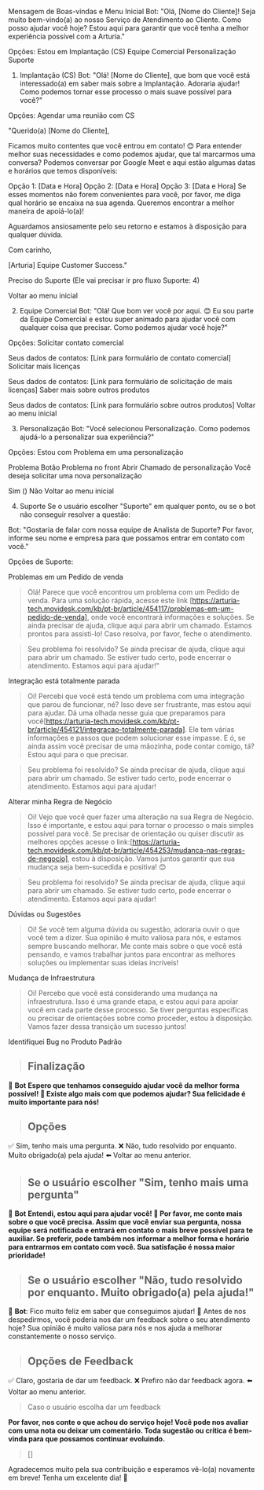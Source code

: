 Mensagem de Boas-vindas e Menu Inicial
Bot: "Olá, [Nome do Cliente]! Seja muito bem-vindo(a) ao nosso Serviço de Atendimento ao Cliente. Como posso ajudar você hoje? Estou aqui para garantir que você tenha a melhor experiência possível com a Arturia."

Opções:
Estou em Implantação (CS)
Equipe Comercial
Personalização
Suporte
1. Implantação (CS)
Bot: "Olá! [Nome do Cliente], que bom que você está interessado(a) em saber mais sobre a Implantação. Adoraria ajudar! Como podemos tornar esse processo o mais suave possível para você?"

Opções:
Agendar uma reunião com CS

"Querido(a) [Nome do Cliente],

Ficamos muito contentes que você entrou em contato! 😊 Para entender melhor suas necessidades e como podemos ajudar, que tal marcarmos uma conversa? Podemos conversar por Google Meet e aqui estão algumas datas e horários que temos disponíveis:

Opção 1: [Data e Hora]
Opção 2: [Data e Hora]
Opção 3: [Data e Hora]
Se esses momentos não forem convenientes para você, por favor, me diga qual horário se encaixa na sua agenda. Queremos encontrar a melhor maneira de apoiá-lo(a)!

Aguardamos ansiosamente pelo seu retorno e estamos à disposição para qualquer dúvida.

Com carinho,

[Arturia] Equipe Customer Success."

Preciso do Suporte (Ele vai precisar ir pro fluxo Suporte: 4)

Voltar ao menu inicial

2. Equipe Comercial
Bot: "Olá! Que bom ver você por aqui. 😊 Eu sou parte da Equipe Comercial e estou super animado para ajudar você com qualquer coisa que precisar. Como podemos ajudar você hoje?"

Opções:
Solicitar contato comercial

Seus dados de contatos: [Link para formulário de contato comercial]
Solicitar mais licenças

Seus dados de contatos: [Link para formulário de solicitação de mais licenças]
Saber mais sobre outros produtos

Seus dados de contatos: [Link para formulário sobre outros produtos]
Voltar ao menu inicial

3. Personalização
Bot: "Você selecionou Personalização. Como podemos ajudá-lo a personalizar sua experiência?"

Opções:
Estou com Problema em uma personalização

Problema Botão
Problema no front
Abrir Chamado de personalização
Você deseja solicitar uma nova personalização

Sim ()
Não
Voltar ao menu inicial

4. Suporte
Se o usuário escolher "Suporte" em qualquer ponto, ou se o bot não conseguir resolver a questão:

Bot: "Gostaria de falar com nossa equipe de Analista de Suporte? Por favor, informe seu nome e empresa para que possamos entrar em contato com você."

Opções de Suporte:

Problemas em um Pedido de venda

>Olá! Parece que você encontrou um problema com um Pedido de venda. Para uma solução rápida, acesse este link [https://arturia-tech.movidesk.com/kb/pt-br/article/454117/problemas-em-um-pedido-de-venda], onde você encontrará informações e soluções. Se ainda precisar de ajuda, clique aqui para abrir um chamado. Estamos prontos para assisti-lo! Caso resolva, por favor, feche o atendimento.

>Seu problema foi resolvido? Se ainda precisar de ajuda, clique aqui para abrir um chamado. Se estiver tudo certo, pode encerrar o atendimento. Estamos aqui para ajudar!"

Integração está totalmente parada

> Oi! Percebi que você está tendo um problema com uma integração que parou de funcionar, né? Isso deve ser frustrante, mas estou aqui para ajudar. Dá uma olhada nesse guia que preparamos para você[https://arturia-tech.movidesk.com/kb/pt-br/article/454121/integracao-totalmente-parada]. Ele tem várias informações e passos que podem solucionar esse impasse. E ó, se ainda assim você precisar de uma mãozinha, pode contar comigo, tá? Estou aqui para o que precisar.


> Seu problema foi resolvido? Se ainda precisar de ajuda, clique aqui para abrir um chamado. Se estiver tudo certo, pode encerrar o atendimento. Estamos aqui para ajudar!

Alterar minha Regra de Negócio
> Oi! Vejo que você quer fazer uma alteração na sua Regra de Negócio. Isso é importante, e estou aqui para tornar o processo o mais simples possível para você. Se precisar de orientação ou quiser discutir as melhores opções acesse o link:[https://arturia-tech.movidesk.com/kb/pt-br/article/454253/mudanca-nas-regras-de-negocio], estou à disposição. Vamos juntos garantir que sua mudança seja bem-sucedida e positiva! 😊

> Seu problema foi resolvido? Se ainda precisar de ajuda, clique aqui para abrir um chamado. Se estiver tudo certo, pode encerrar o atendimento. Estamos aqui para ajudar!

Dúvidas ou Sugestões
> Oi! Se você tem alguma dúvida ou sugestão, adoraria ouvir o que você tem a dizer. Sua opinião é muito valiosa para nós, e estamos sempre buscando melhorar. Me conte mais sobre o que você está pensando, e vamos trabalhar juntos para encontrar as melhores soluções ou implementar suas ideias incríveis! 

Mudança de Infraestrutura
> Oi! Percebo que você está considerando uma mudança na infraestrutura. Isso é uma grande etapa, e estou aqui para apoiar você em cada parte desse processo. Se tiver perguntas específicas ou precisar de orientações sobre como proceder, estou à disposição. Vamos fazer dessa transição um sucesso juntos! 

Identifiquei Bug no Produto Padrão


> ##  Finalização
🔵 **Bot** **Espero que tenhamos conseguido ajudar você da melhor forma possível! 🌈 Existe algo mais com que podemos ajudar? Sua felicidade é muito importante para nós!**

> ## Opções
✅ Sim, tenho mais uma pergunta.
❌ Não, tudo resolvido por enquanto. Muito obrigado(a) pela ajuda!
⬅️ Voltar ao menu anterior.

> ## Se o usuário escolher "Sim, tenho mais uma pergunta"

🔵 **Bot** **Entendi, estou aqui para ajudar você! 🌟 Por favor, me conte mais sobre o que você precisa. Assim que você enviar sua pergunta, nossa equipe será notificada e entrará em contato o mais breve possível para te auxiliar. Se preferir, pode também nos informar a melhor forma e horário para entrarmos em contato com você. Sua satisfação é nossa maior prioridade!**


> ## Se o usuário escolher "Não, tudo resolvido por enquanto. Muito obrigado(a) pela ajuda!"

🔵 **Bot**: Fico muito feliz em saber que conseguimos ajudar! 🎉 Antes de nos despedirmos, você poderia nos dar um feedback sobre o seu atendimento hoje? Sua opinião é muito valiosa para nós e nos ajuda a melhorar constantemente o nosso serviço.

> ## Opções de Feedback
✅ Claro, gostaria de dar um feedback.
❌ Prefiro não dar feedback agora.
⬅️ Voltar ao menu anterior.

> Caso o usuário escolha dar um feedback

**Por favor, nos conte o que achou do serviço hoje! Você pode nos avaliar com uma nota ou deixar um comentário. Toda sugestão ou crítica é bem-vinda para que possamos continuar evoluindo.**

> []

Agradecemos muito pela sua contribuição e esperamos vê-lo(a) novamente em breve! Tenha um excelente dia! 🌟

